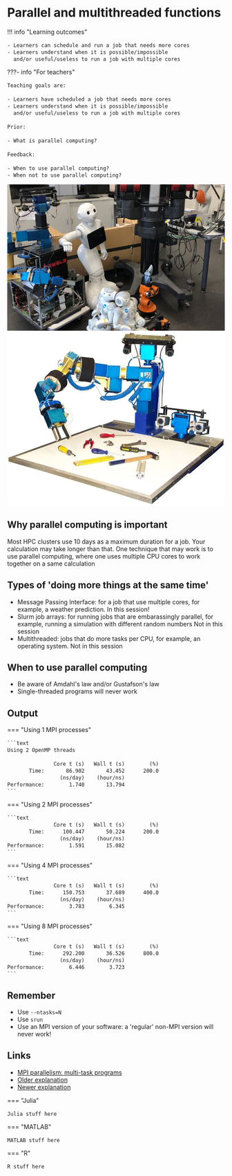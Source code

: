 # Parallel and multithreaded functions

!!! info "Learning outcomes"

    - Learners can schedule and run a job that needs more cores
    - Learners understand when it is possible/impossible
      and/or useful/useless to run a job with multiple cores

???- info "For teachers"

    Teaching goals are:

    - Learners have scheduled a job that needs more cores
    - Learners understand when it is possible/impossible
      and/or useful/useless to run a job with multiple cores

    Prior:

    - What is parallel computing?

    Feedback:

    - When to use parallel computing?
    - When not to use parallel computing?


![Arnold (at the left): a robot that was controlled by MPI](arnold.jpg)
![Cora, the robotic platform for Arnold](cora.jpg)

## Why parallel computing is important

Most HPC clusters use 10 days as a maximum duration for a job.
Your calculation may take longer than that.
One technique that may work is to use parallel computing,
where one uses multiple CPU cores to work together on a same calculation

## Types of 'doing more things at the same time'

- Message Passing Interface: for a job that use multiple cores,
  for example, a weather prediction.
  In this session!
- Slurm job arrays: for running jobs that are embarassingly parallel,
  for example, running a simulation with different random numbers
  Not in this session
- Multithreaded: jobs that do more tasks per CPU,
  for example, an operating system.
  Not in this session

## When to use parallel computing

- Be aware of Amdahl's law and/or Gustafson's law
- Single-threaded programs will never work

## Output

=== "Using 1 MPI processes"

    ```text
    Using 2 OpenMP threads 

                   Core t (s)   Wall t (s)        (%)
           Time:       86.902       43.452      200.0
                     (ns/day)    (hour/ns)
    Performance:        1.740       13.794
    ```

=== "Using 2 MPI processes"

    ```text
                   Core t (s)   Wall t (s)        (%)
           Time:      100.447       50.224      200.0
                     (ns/day)    (hour/ns)
    Performance:        1.591       15.082
    ```

=== "Using 4 MPI processes"

    ```text
                   Core t (s)   Wall t (s)        (%)
           Time:      150.753       37.689      400.0
                     (ns/day)    (hour/ns)
    Performance:        3.783        6.345
    ```


=== "Using 8 MPI processes"

    ```text
                   Core t (s)   Wall t (s)        (%)
           Time:      292.200       36.526      800.0
                     (ns/day)    (hour/ns)
    Performance:        6.446        3.723
    ```

## Remember

- Use `--ntasks=N`
- Use `srun`
- Use an MPI version of your software:
  a 'regular' non-MPI version will never work!

## Links

- [MPI parallelism: multi-task programs](https://scicomp.aalto.fi/triton/tut/parallel-mpi/)
- [Older explanation](https://youtu.be/GHbrpg75qbQ)
- [Newer explanation](https://youtu.be/c7pVEBhPohk)

=== "Julia"

    Julia stuff here

=== "MATLAB"

    MATLAB stuff here

=== "R"

    R stuff here

<!-- old stuff below 

.. questions::

   - What is parallel programming?
   - Why do we need it?
   - When can I use it?

.. objectives::

   - Learn basic concepts in parallel programming
   - Gain knowledge on the tools for parallel programming in different languages
   - Get familiar with the tools to monitor the usage of resources

What is parallel programming?
-----------------------------

There is no "free lunch" when trying to use features (computing/memory resources) in
modern architectures. If you want your code to be aware of those features, you will
need to either add them explicitly (by coding them yourself) or implicitly (by using
libraries that were coded by others).

In your local machine, you may have some number of cores available and some memory
attached to them which can be exploited by using a parallel program. There can be
some limited resources for running your data-production simulations as you may use
your local machine for other purposes such as writing a manuscript, making a presentation,
etc. One alternative to your local machine can be a High Performance Computing (HPC)
cluster another could be a cloud service. A common layout for the resources in an
HPC cluster is a shown in the figure below.

.. figure:: ../../img/workflow-hpc.png
   :width: 550
   :align: center

   High Performance Computing (HPC) cluster.

Although a serial application can run in such a cluster, it would not gain much of the
HPC resources. If fact, one can underuse the cluster if one allocates more resources than
what the simulation requires.

.. figure:: ../../img/laundry-machines.svg
   :width: 200
   :align: center

   Under-using a cluster.

.. warning::

   - Check if the resources that you allocated are being used properly.
   - Monitor the usage of hardware resources with tools offered at your HPC center, for instance
     `job-usage at HPC2N <https://hpc2n.github.io/intro-course/software/#best__practices>`_.
   - Here there are some examples (of many) of what you will need to pay attention when porting
     a parallel code from your laptop (or another HPC center) to our clusters:

   .. tabs::

      .. tab:: HPC2N

         We have a tool to monitor the usage of resources called:
         `job-usage at HPC2N <https://hpc2n.github.io/intro-course/software/#best__practices>`_.

      .. tab:: UPPMAX

         If you are in a interactive node session the ``top`` command will give you information
         of the resources usage.

Common parallel programming paradigms
-------------------------------------

Now the question is how to take advantage of modern architectures which consist of many-cores,
interconnected through networks, and that have different types of memory available?
Python, Julia, Matlab, and R languages have different tools and libraries that can help you
to get more from your local machine or HPC cluster resources.

Threaded programming
''''''''''''''''''''

To take advantage of the shared memory of the cores, **threaded** mechanisms can be used.
Low-level programming languages, such as Fortran/C/C++, use OpenMP as the standard
application programming interface (API) to parallelize programs by using a threaded mechanism.
Here, all threads have access to the same data and can do computations simultaneously.
From this  we infer that without doing any modification to our code
we can get the benefits from parallel computing by turning-on/off external libraries,
by setting environment variables such as ``OMP_NUM_THREADS``.

Higher-level languages have their own mechanisms to generate threads and this can be
confusing especially if the code is using external libraries, linear algebra for instance
(LAPACK, BLAS, ...). These libraries have their own threads (OpenMP for example) and
the code you are writing (R, Julia, Python, or Matlab) can also have some internal threded mechanism.

.. warning::

   - Check if the libraries/packages that you are using have a threaded mechanism.
   - Monitor the usage of hardware resources with tools offered at your HPC center, for instance
     `job-usage at HPC2N <https://hpc2n.github.io/intro-course/software/#best__practices>`_.
   - Here there are some examples (of many) of what you will need to pay attention when porting
     a parallel code from your laptop (or another HPC center) to our clusters:

   .. tabs::

      .. tab:: Julia

         For some linear algebra operations Julia supports threads (set with the ``OMP_NUM_THREADS`` variable).
         If your code contains calls to these operations in a loop that is already parallelized by *n* processes,
         and you allocate *n* cores for this job, this job will exceed the allocated resources unless the
         number of threads is explicitly set to 1. Notice that Julia also has its own threaded mechanism.

      .. tab:: R

         Creating a cluster with *n* cores (makeCluster) and start traing a ML model with flags such as
         ``allowParallel`` set to ``TRUE`` or ``num.threads`` set to a value such as the total number of requested
         cores is exceeded.

      .. tab:: Matlab

         Using a **CPLEX** solver inside a ``parfor`` loop: These solvers work in a *opportunistic* manner meaning that
         they will try to use all the resources available in the machine. If you request *n* cores for ``parfor`` in
         your batch job, these cores will be used by the solver. Theoretically, you will be using *nxn* cores although
         only *n* were requested. One way to solve this issue is by setting the number of threads
         ``cplex.Param.threads.Cur`` to 1.

A common issue with shared memory programming is *data racing* which happens when
different threads write on the same memory address.

.. admonition:: Language-specific nuances for threaded programming
   :class: dropdown

   .. tabs::

      .. tab:: Julia

         The mechanism here is called `Julia threads` which is performant and can be activated by
         executing a script as follows ``julia --threads X script.jl``, where *X* is the number of
         threads. Code modifications are required to support the threads.

      .. tab:: R

         R doesn't have a threaded mechanism as the other languages discussed in this course. Some
         functions provided by certain packages (parallel, doParallel, etc.), for instance, *foreach*,
         offer parallel features but memory is not shared across the workers. This could lead to
         `data replication <https://hpc2n.github.io/intro-course/software/#recommendations>`_.

      .. tab:: Matlab

         Starting from version 2020a, Matlab offers the `ThreadPool <https://se.mathworks.com/help/parallel-computing/parallel.threadpool.html>`_
         functionality that can leverage the power of threads sharing a common memory. This could
         potentially lead to a faster code compared to other schemes (Distributed discussed below)
         but notice that the code is not expected to support multi-node simulations.

Distributed programming
'''''''''''''''''''''''

Although threaded programming is convenient because one can achieve considerable initial speedups
with little code modifications, this approach does not scale for more than hundreds of
cores. Scalability can be achieved with distributed programming. Here, there is not
a common shared memory but the individual `processes` (notice the different terminology
with `threads` in shared memory) have their own memory space. Then, if a process requires
data from or should transfer data to another process, it can do that by using `send` and
`receive` to transfer messages. A standard API for distributed computing is the Message
Passing Interface (MPI). In general, MPI requires refactoring of your code.

.. admonition:: Language-specific nuances for distributed programming
   :class: dropdown

   .. tabs::

      .. tab:: Julia

         The mechanism here is called `Julia processes` which  can be activated by executing a script as follows
         ``julia -p X script.jl``, where *X* is the number of processes. Code modifications are required to support the
         workers. Julia also supports MPI through the package ``MPI.jl``.

      .. tab:: R

         R doesn't have a multiprocessing mechanism as the other languages discussed in this course. Some
         functions provided by certain packages (parallel, doParallel, etc.), for instance, *foreach*,
         offer parallel features. The processes generated by these functions have their own workspace which
         could lead to `data replication <https://hpc2n.github.io/intro-course/software/#recommendations>`_.
         MPI is supported in R through the ``Rmpi`` package.

      .. tab:: Matlab

         In Matlab one can use the ``parpool('my-cluster',X)`` where *X* is the number of workers.  The total number of processes spawned will always be *X+1* where the extra process handles the overhead for the rest. See the
         `documentation for parpool <https://se.mathworks.com/help/parallel-computing/parpool.html>`_ from MatWorks.
         Matlab doesn't support MPI function calls in Matlab code, it could be used indirectly through
         `mex <https://se.mathworks.com/help/matlab/ref/mex.html>`_ functions though.

Big data
''''''''

Sometimes the workflow you are targeting doesn't require extensive computations but mainly dealing with
big pieces of data. An example can be, reading a column-structured file and doing some transformation per-column.
Fortunately, all languages covered in this course have already several tools to deal with big data.
We list some of these tools in what follows but notice that other tools doing similar jobs can be
available for each language.

.. admonition:: Language-specific tools for big data
   :class: dropdown

   .. tabs::

      .. tab:: Julia

         **Dagger**

         According to the developers of this framework, `Dagger <https://juliaparallel.org/Dagger.jl/dev/>`_
         is heavily inspired on Dask. It support distributed arrays so that they could fit the memory and
         also the possibility of parallelizing the computations on these arrays.

      .. tab:: R

         `Arrow <https://arrow.apache.org/docs/r/index.html>`_ (previously *disk.frame*) can deal with
         big arrays. Other tools include `data.table <https://cran.r-project.org/web/packages/data.table/vignettes/datatable-intro.html>`_
         and `bigmemory <https://cran.r-project.org/web/packages/bigmemory/index.html>`_.

      .. tab:: Matlab

         In Matlab `Tall Arrays <https://se.mathworks.com/help/matlab/tall-arrays.html>`_ and
         `Distributed Arrays <https://se.mathworks.com/help/parallel-computing/distributed-arrays.html>`_
         will assist you when dealing with large arrays.

-------------------

.. demo::
   :class: dropdown

   The idea is to parallelize a simple *for loop* (language-agnostic):

   .. code-block:: sh

      for i start at 1 end at 4
         wait 1 second
      end the for loop

   The waiting step is used to simulate a task without writing too much code. In this way,
   one can realize how faster the loop can be executed when threads are added:

   .. figure:: ../../img/parallel-loop.png
      :width: 200
      :align: center

   .. tabs::

      .. tab:: Julia

         In the following example ``sleep-threads.jl`` the `sleep()` function is called `n` times
         first in serial mode and then by using `n` threads. The *BenchmarkTools* package
         help us to time the code (as this package is not in the base Julia installation you will need
         to install it).

         .. code-block:: julia

            using BenchmarkTools
            using .Threads

            n = 4   # number of iterations

            function sleep_serial(n)   #Serial version
                for i in 1:n
                    sleep(1)
                end
            end

            @btime sleep_serial(n) evals=1 samples=1

            function sleep_threaded(n) #Parallel version
                @threads for i = 1:n
                    sleep(1)
                end
            end

            @btime sleep_threaded(n) evals=1 samples=1

         First load the Julia module ``ml Julia/1.8.5-linux-x86_64`` and then run the script
         with the command  ``srun -A "your-project" -n 1 -c 4 -t 00:05:00 julia --threads 4 sleep-threads.jl``
         to use 4 Julia threads.

         We can also use the *Distributed* package that allows the scaling of simulations beyond
         a single node (call the script ``sleep-distributed.jl``):

         .. code-block:: julia

            using BenchmarkTools
            using Distributed

            n = 4   # number of iterations

            function sleep_parallel(n)
               @sync @distributed for i in 1:n
                    sleep(1)
                end
            end

            @btime sleep_parallel(n) evals=1 samples=1

         Run the script with the command  ``srun -A "your-project" -n 1 -c 4 -t 00:05:00 julia -p 4 sleep-distributed.jl``
         to use 4 Julia processes.

      .. tab:: R

         In the following example ``sleep.R`` the `Sys.sleep()` function is called `n` times
         first in serial mode and then by using `n` processes. Start by loading the
         modules ``ml GCC/12.2.0  OpenMPI/4.1.4 R/4.2.2``

         .. code-block:: r

            library(doParallel)

            # number of iterations = number of processes
            n <- 4

            sleep_serial <- function(n) {
              for (i in 1:n) {
                  Sys.sleep(1)
              }
            }

            serial_time <- system.time(   sleep_serial(n)   )[3]
            serial_time

            sleep_parallel <- function(n) {
              r <- foreach(i=1:n) %dopar% Sys.sleep(1)
            }

            cl <- makeCluster(n)
            registerDoParallel(cl)
            parallel_time <- system.time(    sleep_parallel(n)   )[3]
            stopCluster(cl)
            parallel_time

         Run the script with the command  ``srun -A "your-project" -n 1 -c 4 -t 00:05:00 Rscript --no-save --no-restore sleep.R``.

      .. tab:: Matlab

         In Matlab one can use the function `pause()` to wait for some number of secods.
         The Matlab module we tested can be loaded as ``ml MATLAB/2023a.Update4``.

         .. code-block:: matlab

            % Get a handler for the cluster
            c=parcluster('kebnekaise');

            n = 4;  % Number of iterations

            % Run the job with 1 worker and submit the job to the batch queue
            j = c.batch(@sleep_serial, 1, {4}, 'pool', 1);
            % Wait till the job has finished
            j.wait;
            % Fetch the result after the job has finished
            t = j.fetchOutputs{:};
            fprintf('Time taken for serial version: %.2f seconds\n', t);

            % Run the job with 4 worker and submit the job to the batch queue
            j = c.batch(@sleep_parallel, 1, {4}, 'pool', 4);
            % Wait till the job has finished
            j.wait;
            % Fetch the result after the job has finished
            t = j.fetchOutputs{:};
            fprintf('Time taken for parallel version: %.2f seconds\n', t);

            % Serial version
            function t_serial = sleep_serial(n)
            % Start timming
            tic;
               for i = 1:n
                  pause(1);
               end
            t_serial = toc;  % stop timing
            end

            % Parallel version
            function t_parallel = sleep_parallel(n)
            % Start timing
            tic;
               parfor i = 1:n
                  pause(1);
               end
            t_parallel = toc; % stop timing
            end

         You can run this code directly in the Matlab GUI.

-------------------

Exercises
---------

.. challenge:: Running a parallel code efficiently
   :class: dropdown

   In this exercise we will run a parallelized code that performs a 2D integration:

      .. math::
          \int^{\pi}_{0}\int^{\pi}_{0}\sin(x+y)dxdy = 0

   One way to perform the integration is by creating a grid in the ``x`` and ``y`` directions.
   More specifically, one divides the integration range in both directions into ``n`` bins.

   .. tabs::

      .. tab:: Julia

            Here is a parallel code using the ``Distributed`` package in Julia (call it
            ``integration2d_distributed.jl``):

            .. admonition:: integration2d_distributed.jl
               :class: dropdown

               .. code-block:: julia

                   using Distributed
                   using SharedArrays
                   using LinearAlgebra
                   using Printf
                   using Dates

                   # Add worker processes (replace with actual number of cores you want to use)
                   nworkers = *FIXME*
                   addprocs(nworkers)

                   # Grid size
                   n = 20000
                   # Number of processes
                   numprocesses = nworkers
                   # Shared array to store partial sums for each process
                   partial_integrals = SharedVector{Float64}(numprocesses)

                   # Function for 2D integration using multiprocessing
                   # the decorator @everywher instruct Julia to transfer this function to all workers
                   @everywhere function integration2d_multiprocessing(n, numprocesses, processindex, partial_integrals)
                       # Interval size (same for X and Y)
                       h = π / n
                       # Cumulative variable
                       mysum = 0.0
                       # Workload for each process
                       workload = div(n, numprocesses)

                       # Define the range of work for each process according to index
                       begin_index = workload * (processindex - 1) + 1
                       end_index = workload * processindex

                       # Regular integration in the X axis
                       for i in begin_index:end_index
                           x = h * (i - 0.5)
                           # Regular integration in the Y axis
                           for j in 1:n
                               y = h * (j - 0.5)
                               mysum += sin(x + y)
                           end
                       end

                       # Store the result in the shared array
                       partial_integrals[processindex] = h^2 * mysum
                   end

                   # function for main
                   function main()
                       # Start the timer
                       starttime = now()

                       # Distribute tasks to processes
                       @sync for i in 1:numprocesses
                           @spawnat i integration2d_multiprocessing(n, numprocesses, i, partial_integrals)
                       end

                       # Calculate the total integral by summing over partial integrals
                       integral = sum(partial_integrals)

                       # end timing
                       endtime = now()

                       # Output results
                       println("Integral value is $(integral), Error is $(abs(integral - 0.0))")
                       println("Time spent: $(Dates.value(endtime - starttime) / 1000) sec")
                   end

                   # Run the main function
                   main()

            Run the code with the following batch script.

            .. admonition:: job.sh
               :class: dropdown

               .. tabs::

                  .. tab:: UPPMAX

                     .. code-block:: bash

                             #!/bin/bash -l
                             #SBATCH -A naiss202X-XY-XYZ  # your project_ID
                             #SBATCH -J job-serial        # name of the job
                             #SBATCH -n *FIXME*           # nr. tasks/coresw
                             #SBATCH --time=00:20:00      # requested time
                             #SBATCH --error=job.%J.err   # error file
                             #SBATCH --output=job.%J.out  # output file

                             ml julia/1.8.5

                             julia integration2d_distributed.jl

                  .. tab:: HPC2N

                     .. code-block:: bash

                             #!/bin/bash
                             #SBATCH -A hpc2n202x-xyz     # your project_ID
                             #SBATCH -J job-serial        # name of the job
                             #SBATCH -n *FIXME*           # nr. tasks
                             #SBATCH --time=00:20:00      # requested time
                             #SBATCH --error=job.%J.err   # error file
                             #SBATCH --output=job.%J.out  # output file

                             ml purge  > /dev/null 2>&1
                             ml Julia/1.9.3-linux-x86_64

                             julia integration2d_distributed.jl

                  .. tab:: LUNARC

                       .. code-block:: sh

                           #!/bin/bash
                           #SBATCH -A lu202X-XX-XX      # your project_ID
                           #SBATCH -J job-serial        # name of the job
                           #SBATCH -n *FIXME*           # nr. tasks
                           #SBATCH --time=00:20:00      # requested time
                           #SBATCH --error=job.%J.err   # error file
                           #SBATCH --output=job.%J.out  # output file
                           # reservation (optional)
                           #SBATCH --reservation=RPJM-course*FIXME*

                           ml purge  > /dev/null 2>&1
                           ml Julia/1.9.3-linux-x86_64

                           julia integration2d_distributed.jl

                  .. tab:: PDC

                     .. code-block:: bash

                           #!/bin/bash
                           #SBATCH -A naiss202t-uv-wxyz # your project_ID
                           #SBATCH -J job               # name of the job
                           #SBATCH  -p shared           # name of the queue
                           #SBATCH --ntasks=*FIXME*     # nr. of tasks
                           #SBATCH --cpus-per-task=1    # nr. of cores per-task
                           #SBATCH --time=00:03:00      # requested time
                           #SBATCH --error=job.%J.err   # error file
                           #SBATCH --output=job.%J.out  # output file

                           # Load dependencies and Julia version
                           ml PDC/23.12 julia/1.10.2-cpeGNU-23.12

                           julia integration2d_distributed.jl

                  .. tab:: NSC

                     .. code-block:: bash

                           #!/bin/bash
                           #SBATCH -A naiss202t-uv-xyz  # your project_ID
                           #SBATCH -J job-serial        # name of the job
                           #SBATCH -n *FIXME*           # nr. tasks
                           #SBATCH --time=00:20:00      # requested time
                           #SBATCH --error=job.%J.err   # error file
                           #SBATCH --output=job.%J.out  # output file

                           # Load any modules you need, here for Julia
                           ml julia/1.9.4-bdist

                           julia integration2d_distributed.jl

            Try different number of cores for this batch script (*FIXME* string) using the sequence:
            1,2,4,8,12, and 14. Note: this number should match the number of processes
            (also a *FIXME* string) in the Julia script. Collect the timings that are
            printed out in the **job.*.out**. According to these execution times what would be
            the number of cores that gives the optimal (fastest) simulation?

            Challenge: Increase the grid size (``n``) to 100000 and submit the batch job with 4 workers (in the
            Julia script) and request 5 cores in the batch script. Monitor the usage of resources
            with tools available at your center, for instance ``top`` (UPPMAX) or
            ``job-usage`` (HPC2N).

      .. tab:: R

            Here is a parallel code using the ``parallel`` and ``doParallel`` packages in R (call it
            ``integration2d.R``). Note: check if those packages are already installed for the required
            R version, otherwise install them with ``install.packages()``. The recommended R version
            for this exercise is ``ml GCC/12.2.0 OpenMPI/4.1.4 R/4.2.2`` (HPC2N).

            .. admonition:: integration2d.R
               :class: dropdown

               .. code-block:: R

                   library(parallel)
                   library(doParallel)

                   # nr. of workers/cores that will solve the tasks
                   nworkers <- *FIXME*

                   # grid size
                   n <- 840

                   # Function for 2D integration (non-optimal implementation)
                   integration2d <- function(n, numprocesses, processindex) {
                     # Interval size (same for X and Y)
                     h <- pi / n
                     # Cumulative variable
                     mysum <- 0.0
                     # Workload for each process
                     workload <- floor(n / numprocesses)

                     # Define the range of work for each process according to index
                     begin_index <- workload * (processindex - 1) + 1
                     end_index <- workload * processindex

                     # Regular integration in the X axis
                     for (i in begin_index:end_index) {
                       x <- h * (i - 0.5)
                       # Regular integration in the Y axis
                       for (j in 1:n) {
                         y <- h * (j - 0.5)
                         mysum <- mysum + sin(x + y)
                       }
                     }
                     # Return the result
                     return(h^2 * mysum)
                   }

                   # Set up the cluster for doParallel
                   cl <- makeCluster(nworkers)
                   registerDoParallel(cl)

                       # Start the timer
                       starttime <- Sys.time()

                       # Distribute tasks to processes and combine the outputs into the results list
                       results <- foreach(i = 1:nworkers, .combine = c) %dopar% { integration2d(n, nworkers, i) }

                       # Calculate the total integral by summing over partial integrals
                       integral <- sum(results)

                       # End the timing
                       endtime <- Sys.time()

                       # Print out the result
                       print(paste("Integral value is", integral, "Error is", abs(integral - 0.0)))
                       print(paste("Time spent:", difftime(endtime, starttime, units = "secs"), "seconds"))

                   # Stop the cluster after computation
                   stopCluster(cl)

            Run the code with the following batch script.

            .. admonition:: job.sh
               :class: dropdown

               .. tabs::

                  .. tab:: UPPMAX

                     .. code-block:: bash

                             #!/bin/bash -l
                             #SBATCH -A naiss202u-wv-xyz  # your project_ID
                             #SBATCH -J job-serial        # name of the job
                             #SBATCH -n *FIXME*           # nr. tasks/coresw
                             #SBATCH --time=00:20:00      # requested time
                             #SBATCH --error=job.%J.err   # error file
                             #SBATCH --output=job.%J.out  # output file

                             ml R_packages/4.1.1

                             Rscript --no-save --no-restore integration2d.R

                  .. tab:: HPC2N

                     .. code-block:: bash

                             #!/bin/bash
                             #SBATCH -A hpc2n202w-xyz     # your project_ID
                             #SBATCH -J job-serial        # name of the job
                             #SBATCH -n *FIXME*           # nr. tasks
                             #SBATCH --time=00:20:00      # requested time
                             #SBATCH --error=job.%J.err   # error file
                             #SBATCH --output=job.%J.out  # output file

                             ml purge > /dev/null 2>&1
                             ml GCC/12.2.0  OpenMPI/4.1.4 R/4.2.2
                             Rscript --no-save --no-restore integration2d.R

                  .. tab:: LUNARC

                       .. code-block:: sh

                            #!/bin/bash
                            #SBATCH -A lu202u-wy-yz      # your project_ID
                            #SBATCH -J job-serial        # name of the job
                            #SBATCH -n *FIXME*           # nr. tasks
                            #SBATCH --time=00:20:00      # requested time
                            #SBATCH --error=job.%J.err   # error file
                            #SBATCH --output=job.%J.out  # output file
			                   #SBATCH --reservation=RPJM-course*FIXME* # reservation (optional)

                            ml purge > /dev/null 2>&1
                            ml GCC/11.3.0  OpenMPI/4.1.4  R/4.2.1
                            Rscript --no-save --no-restore integration2d.R

                  .. tab:: PDC

                     .. code-block:: bash

                           #!/bin/bash
                           #SBATCH -A naiss202t-uv-wxyz # your project_ID
                           #SBATCH -J job               # name of the job
                           #SBATCH  -p shared           # name of the queue
                           #SBATCH --ntasks=*FIXME*     # nr. of tasks
                           #SBATCH --cpus-per-task=1    # nr. of cores per-task
                           #SBATCH --time=00:03:00      # requested time
                           #SBATCH --error=job.%J.err   # error file
                           #SBATCH --output=job.%J.out  # output file

                           # Load dependencies and R version
                           ml ...

                           Rscript --no-save --no-restore integration2d.R

                  .. tab:: NSC

                     .. code-block:: bash

                           #!/bin/bash
                           #SBATCH -A naiss202t-uv-xyz  # your project_ID
                           #SBATCH -J job-serial        # name of the job
                           #SBATCH -n *FIXME*           # nr. tasks
                           #SBATCH --time=00:20:00      # requested time
                           #SBATCH --error=job.%J.err   # error file
                           #SBATCH --output=job.%J.out  # output file

                           # Load any modules you need, here for R
                           ml R/4.4.0-hpc1-gcc-11.3.0-bare

                           Rscript --no-save --no-restore integration2d.R

            Try different number of cores for this batch script (*FIXME* string) using the sequence:
            1,2,4,8,12, and 14. Note: this number should match the number of processes
            (also a *FIXME* string) in the R script. Collect the timings that are
            printed out in the **job.*.out**. According to these execution times what would be
            the number of cores that gives the optimal (fastest) simulation?

            Challenge: Increase the grid size (``n``) to 10000 and submit the batch job with 4 workers (in the
            R script) and request 5 cores in the batch script. Monitor the usage of resources
            with tools available at your center, for instance ``top`` (UPPMAX) or
            ``job-usage`` (HPC2N).

      .. tab:: Matlab

            Here is a parallel code using the ``parfor`` tool from Matlab (call it
            ``integration2d.m``).

            .. admonition:: integration2d.m
               :class: dropdown

               .. code-block:: matlab

                   % Number of workers/processes
                   num_workers = *FIXME*;

                   % Use parallel pool with 'parfor'
                   parpool('profile-name',num_workers);  % Start parallel pool with num_workers workers

                   % Grid size
                   n = 6720;

                   % bin size
                   h = pi / n;

                   tic;  % Start timer
                   % Shared variable to collect partial sums
                   partial_integrals = 0.0;

                   % In Matlab one can use parfor to parallelize loops
                   parfor i = 1:n
                       partial_integrals = partial_integrals + integration2d_partial(n,i);
                   end

                   % Compute the integrals by multilpying by the bin size
                   integral = partial_integrals * h^2;
                   elapsedTime = toc;  % Stop timer

                   fprintf("Integral value is %e\n", integral);
                   fprintf("Error is %e\n", abs(integral - 0.0));
                   fprintf("Time spent: %.2f sec\n", elapsedTime);

                   % Clean up the parallel pool
                   delete(gcp('nocreate'));

                   % Function for the 2D integration only computes a single bin
                   function mysum = integration2d_partial(n,i)
                       % bin size
                       h = pi / n;
                       % Partial summation
                       mysum = 0.0;
                           % A single bin is computed
                           x = h * (i - 0.5);
                           % Regular integration in the Y axis
                           for j = 1:n
                               y = h * (j - 0.5);
                               mysum = mysum + sin(x + y);
                           end
                   end

            You can run directly this script from the Matlab GUI.
            Try different number of cores for this batch script (*FIXME* string) using the sequence:
            1,2,4,8,12, and 14. Collect the timings that are printed out in the Matlab command window.
            According to these execution times what would be
            the number of cores that gives the optimal (fastest) simulation?

            Challenge: Increase the grid size (``n``) to 100000 and submit the batch job with 4 workers.
            Monitor the usage of resources with tools available at your center, for instance ``top`` (UPPMAX),
            ``job-usage`` (HPC2N), or if you're working in the GUI (e.g. on LUNARC), you can click ``Parallel``
            and then ``Monitor Jobs``. For ``job-usage``, you can see the job ID if you type ``squeue --me`` on a terminal on Kebnekaise.

.. challenge:: Parallelizing a *for loop* workflow (Advanced)
   :class: dropdown

   Create a Data Frame containing two features, one called **ID** which has integer values
   from 1 to 10000, and the other called **Value** that contains 10000 integers starting from 3
   and goes in steps of 2 (3, 5, 7, ...). The following codes contain parallelized workflows
   whose goal is to compute the average of the whole feature **Value** using some number of
   workers. Substitute the **FIXME** strings in the following codes to perform the tasks given
   in the comments.

   *The main idea for all languages is to divide the workload across all workers*.
   You can run the codes as suggested for each language.

   .. tabs::

      .. tab:: Julia

         - First, be sure you have ``DataFrames`` installed as JuliaPackage.
         - If not, follow the steps below. You can install it in your ordinaty user space (not an environment)

         - Open a Julia session

         .. code-block::

            julia> using DataFrames

         - Let it be installed when asking
         - When done and working, exit().

         - Here is an exercise to fix some code snippets. Call the script ``script-df.jl``.
         - Watch out for ``*FIXME*`` and replace with suitable functions
         - The functions ``nthreads()`` (number of available threads), and ``threadid()``
           (the thread identification number) will be useful in this task.

         .. code-block:: julia

                using DataFrames
                using Base.Threads

                # Create a data frame with two sets of values ID and Value
                data_df = DataFrame(ID = 1:10000, Value = range(3, step=2, length=10000))

                # Define a function to compute the sum in parallel
                function parallel_sum(data)
                    # Initialize an array to store thread-local sums
                    local_sums = zeros(eltype(data), *FIXME*)
                    # Iterate through each value in the 'Value' column in parallel
                    @threads for i =1:length(data)
                        # Add the value to the thread-local sum
                        local_sums[*FIXME*] += data[i]
                    end
                    # Combine the local sums to obtain the total sum
                    total_sum_parallel = sum(local_sums)
                    return total_sum_parallel
                end

                # Compute the sum in parallel
                total_sum_parallel = parallel_sum(data_df.Value)

                # Compute the mean
                mean_value_parallel = *FIXME* / length(data_df.Value)

                # Print the mean value
                println(mean_value_parallel)

         Run this job with the following batch script, defining that we want to use 4 threads:

         .. tabs::

            .. tab:: UPPMAX

               .. code-block:: bash

                       #!/bin/bash -l
                       #SBATCH -A naiss202t-uw-xyz  # your project_ID
                       #SBATCH -J job-parallel      # name of the job
                       #SBATCH -n 4                 # nr. tasks/coresw
                       #SBATCH --time=00:20:00      # requested time
                       #SBATCH --error=job.%J.err   # error file
                       #SBATCH --output=job.%J.out  # output file

                       ml julia/1.8.5

                       julia --threads 4 script-df.jl  # X number of threads

            .. tab:: HPC2N

               .. code-block:: bash

                        #!/bin/bash
                        #SBATCH -A hpc2n202w-xyz     # your project_ID
                        #SBATCH -J job-parallel      # name of the job
                        #SBATCH -n 4                 # nr. tasks
                        #SBATCH --time=00:20:00      # requested time
                        #SBATCH --error=job.%J.err   # error file
                        #SBATCH --output=job.%J.out  # output file

                        ml purge  > /dev/null 2>&1
                        ml Julia/1.8.5-linux-x86_64

                        julia --threads 4 script-df.jl  # X number of threads

            .. tab:: LUNARC

                 .. code-block:: sh

                       #!/bin/bash
                       #SBATCH -A lu202u-w-yz      # your project_ID
                       #SBATCH -J job-parallel      # name of the job
                       #SBATCH -n 4	            # nr. tasks
                       #SBATCH --time=00:20:00      # requested time
                       #SBATCH --error=job.%J.err   # error file
                       #SBATCH --output=job.%J.out  # output file
		                 #SBATCH --reservation=RPJM-course*FIXME* # reservation (optional)

                       ml purge
                       ml Julia/1.9.3-linux-x86_64

                       julia --threads 4 script-df.jl  # X number of threads

            .. tab:: PDC

               .. code-block:: bash

                     #!/bin/bash
                     #SBATCH -A naiss202t-uw-xyz  # your project_ID
                     #SBATCH -J job-parallel      # name of the job
                     #SBATCH  -p shared           # name of the queue
                     #SBATCH  --ntasks=4          # nr. of tasks
                     #SBATCH --cpus-per-task=1    # nr. of cores per-task
                     #SBATCH --time=00:03:00      # requested time
                     #SBATCH --error=job.%J.err   # error file
                     #SBATCH --output=job.%J.out  # output file

                     # Load dependencies and Julia version
                     ml PDC/23.12 julia/1.10.2-cpeGNU-23.12

                     julia --threads 4 script-df.jl  # X number of threads

            .. tab:: NSC

               .. code-block:: bash

                     #!/bin/bash
                     #SBATCH -A naiss202t-uv-xyz  # your project_ID
                     #SBATCH -J job-serial        # name of the job
                     #SBATCH -n *FIXME*           # nr. tasks
                     #SBATCH --time=00:20:00      # requested time
                     #SBATCH --error=job.%J.err   # error file
                     #SBATCH --output=job.%J.out  # output file

                     # Load any modules you need, here for Julia
                     ml julia/1.9.4-bdist

                     julia --threads 4 script-df.jl  # X number of threads

      .. tab:: R

         - Call the script ``script-df.R``.

         .. code-block:: r

                library(doParallel)
                library(foreach)

                # Create a data frame with two sets called ID and Value
                data_df <- data.frame(
                ID <- seq(1,10000), Value <- seq(from=3,by=2,length.out=10000)
                )

                # Create 4 subsets
                num_subsets <- *FIXME*

                # Create a cluster with 4 workers
                cl <- makeCluster(*FIXME*)

                # Register the cluster for parallel processing
                registerDoParallel(cl)

                # Function to process a subset of the whole data
                process_subset <- function(subset) {
                # Perform some computation on the subset
                subset_sum <- sum(*FIXME*)
                return(data.frame(SubsetSum = subset_sum))
                }

                # Use foreach with dopar to process subsets in parallel
                result <- foreach(i = 1:*FIXME*, .combine = rbind) %dopar% {
                # Determine the indices for the subset
                subset_indices <- seq(from = *FIXME*,
                                        to = *FIXME*)

                # Create the subset
                subset_data <- data_df[*FIXME*, , drop = FALSE]

                # Process the subset
                subset_result <- process_subset(*FIXME*)

                return(subset_result)
                }

                # Stop the cluster when done
                stopCluster(cl)

                # Print the results
                print(sum(*FIXME*)/*FIXME*)

         Run the code with the following batch script:

         .. tabs::

            .. tab:: UPPMAX

               .. code-block:: bash

                       #!/bin/bash -l
                       #SBATCH -A naiss202t-uw-xyz  # your project_ID
                       #SBATCH -J job-parallel      # name of the job
                       #SBATCH -n 4                 # nr. tasks/coresw
                       #SBATCH --time=00:20:00      # requested time
                       #SBATCH --error=job.%J.err   # error file
                       #SBATCH --output=job.%J.out  # output file

                       ml R_packages/4.1.1

                       Rscript --no-save --no-restore script-df.R

            .. tab:: HPC2N

               .. code-block:: bash

                        #!/bin/bash
                        #SBATCH -A hpc2n202w-xyz     # your project_ID
                        #SBATCH -J job-parallel      # name of the job
                        #SBATCH -n 4                 # nr. tasks
                        #SBATCH --time=00:20:00      # requested time
                        #SBATCH --error=job.%J.err   # error file
                        #SBATCH --output=job.%J.out  # output file

                        ml purge > /dev/null 2>&1
                        ml GCC/12.2.0  OpenMPI/4.1.4 R/4.2.2
                        Rscript --no-save --no-restore script-df.R

            .. tab:: LUNARC

                 .. code-block:: sh

                       #!/bin/bash
                       #SBATCH -A lu202u-wx-yz      # your project_ID
                       #SBATCH -J job-parallel      # name of the job
                       #SBATCH -n 4                 # nr. tasks
                       #SBATCH --time=00:20:00      # requested time
                       #SBATCH --error=job.%J.err   # error file
                       #SBATCH --output=job.%J.out  # output file
		                 #SBATCH --reservation=RPJM-course*FIXME* # reservation (optional)

                       ml purge > /dev/null 2>&1
                       ml GCC/11.3.0  OpenMPI/4.1.4  R/4.2.1
                       Rscript --no-save --no-restore script-df.R

            .. tab:: PDC

               .. code-block:: bash

                     #!/bin/bash
                     #SBATCH -A naiss202t-uv-wxyz # your project_ID
                     #SBATCH -J job               # name of the job
                     #SBATCH  -p shared           # name of the queue
                     #SBATCH  --ntasks=1          # nr. of tasks
                     #SBATCH --cpus-per-task=1    # nr. of cores per-task
                     #SBATCH --time=00:03:00      # requested time
                     #SBATCH --error=job.%J.err   # error file
                     #SBATCH --output=job.%J.out  # output file

                     # Load dependencies and Julia version
                     ml PDC/23.12 julia/1.10.2-cpeGNU-23.12

                     # Load dependencies and R version
                     ml ...

                     Rscript --no-save --no-restore script-df.R

            .. tab:: NSC

               .. code-block:: bash

                     #!/bin/bash
                     #SBATCH -A naiss202t-uv-xyz  # your project_ID
                     #SBATCH -J job-serial        # name of the job
                     #SBATCH -n *FIXME*           # nr. tasks
                     #SBATCH --time=00:20:00      # requested time
                     #SBATCH --error=job.%J.err   # error file
                     #SBATCH --output=job.%J.out  # output file

                     # Load any modules you need, here for R
                     ml R/4.4.0-hpc1-gcc-11.3.0-bare

                     Rscript --no-save --no-restore script-df.R

      .. tab:: Matlab

            .. code-block:: matlab
	
                % Create a table with two columns: ID and Value
                ID = (1:10000)';  % Column for IDs
                Value = (3:2:20001)'; % Column for values
                data_tbl = table(*FIXME*, *FIXME*); % Create a table with the previous two features

                % Matlab uses the so called parpool to create some workers
                parpool('profile-name', *FIXME*);
                p = gcp;

                % Measure time
                tic;
                % Compute the sum in parallel for the Value feature
                total_sum_parallel = parallel_sum(data_tbl.*FIXME*);

                % Compute the mean
                mean_value_parallel = total_sum_parallel / length(data_tbl.*FIXME*);

                % Stop measuring time
                t_parallel = toc;
                fprintf('Time taken for parallel version: %.2f seconds\n', t_parallel);

                % Display the mean value
                disp(mean_value_parallel);

                % Delete the pool
                delete(gcp);

                % Function to compute the sum in parallel
                function total_sum_parallel = parallel_sum(values)
                n = length(*FIXME*);

                local_sums = 0.0;
                parfor i = 1:*FIXME*        % run the loop over the number of elements
                   local_sums = local_sums + *FIXME*(i);    % add the values to the partial sum
                end

                % Set the total sum
                total_sum_parallel = local_sums;
                end

         You can run this code directly from the Matlab GUI.

.. solution:: Solution

   .. tabs::

      .. tab:: Julia

            .. code-block:: julia

                using DataFrames
                using Base.Threads

                # Create a data frame with two sets of values ID and Value
                data_df = DataFrame(ID = 1:10000, Value = range(3, step=2, length=10000))

                # Define a function to compute the sum in parallel
                function parallel_sum(data)
                    # Initialize an array to store thread-local sums
                    local_sums = zeros(eltype(data), nthreads())
                    # Iterate through each value in the 'Value' column in parallel
                    @threads for i =1:length(data)
                        # Add the value to the thread-local sum
                        local_sums[threadid()] += data[i]
                    end
                    # Combine the local sums to obtain the total sum
                    total_sum_parallel = sum(local_sums)
                    return total_sum_parallel
                end

                # Compute the sum in parallel
                total_sum_parallel = parallel_sum(data_df.Value)

                # Compute the mean
                mean_value_parallel = total_sum_parallel / length(data_df.Value)

                # Print the mean value
                println(mean_value_parallel)
	
      .. tab:: R

            .. code-block:: r

                library(doParallel)
                library(foreach)

                # Create a data frame with two sets called ID and Value
                data_df <- data.frame(
                ID <- seq(1,10000), Value <- seq(from=3,by=2,length.out=10000)
                )

                # Create 4 subsets
                num_subsets <- 4

                # Create a cluster with 4 workers
                cl <- makeCluster(4)

                # Register the cluster for parallel processing
                registerDoParallel(cl)

                # Function to process a subset of the whole data
                process_subset <- function(subset) {
                # Perform some computation on the subset
                subset_sum <- sum(subset$Value)
                return(data.frame(SubsetSum = subset_sum))
                }

                # Use foreach with dopar to process subsets in parallel
                result <- foreach(i = 1:num_subsets, .combine = rbind) %dopar% {
                # Determine the indices for the subset
                subset_indices <- seq(from = 1 + (i - 1) * nrow(data_df) / num_subsets,
                                        to = i * nrow(data_df) / num_subsets)

                # Create the subset
                subset_data <- data_df[subset_indices, , drop = FALSE]

                # Process the subset
                subset_result <- process_subset(subset_data)

                return(subset_result)
                }

                # Stop the cluster when done
                stopCluster(cl)

                # Print the results
                print(sum(result)/10000)	

      .. tab:: Matlab

            .. code-block:: matlab
	
                % Create a table with two columns: ID and Value
                ID = (1:10000)';  % Column for IDs
                Value = (3:2:20001)'; % Column for values
                data_tbl = table(ID, Value);

                % Matlab uses the so called parpool to create some workers
                parpool('kebnekaise', 4);
                p = gcp;

                % Measure time
                tic;
                % Compute the sum in parallel
                total_sum_parallel = parallel_sum(data_tbl.Value);

                % Compute the mean
                mean_value_parallel = total_sum_parallel / length(data_tbl.Value);

                % Stop measuring time
                t_parallel = toc;
                fprintf('Time taken for parallel version: %.2f seconds\n', t_parallel);

                % Display the mean value
                disp(mean_value_parallel);

                % Delete the pool
                delete(gcp);

                % Function to compute the sum in parallel
                function total_sum_parallel = parallel_sum(values)
                n = length(values);

                local_sums = 0.0;
                parfor i = 1:n
                   local_sums = local_sums + values(i);
                end

                % Set the total sum
                total_sum_parallel = local_sums;
                end

.. admonition:: More info

   - `HPC2N Julia documentation <https://www.hpc2n.umu.se/resources/software/julia>`_.
   - `White paper on Julia parallel computing <https://juliahub.com/assets/pdf/Parallel-Computing-Guide-for-Julia-byJuliaHub.pdf>`_.
   - `HPC2N R documentation <https://www.hpc2n.umu.se/resources/software/r>`_.
   - `Wikipedias' article on Parallel Computing <https://en.wikipedia.org/wiki/Parallel_computing>`_.

-->
